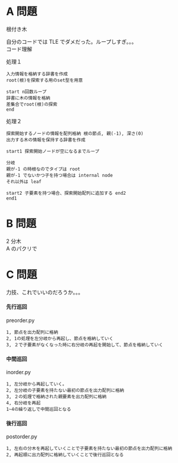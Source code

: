# A 問題

根付き木<br>

自分のコードでは TLE でダメだった。ループしすぎ。。。<br>
コード理解<br>

処理１

```
入力情報を格納する辞書を作成
root(根)を探索する用のset型を用意

start n回数ループ
辞書に木の情報を格納
差集合でroot(根)の探索
end
```

処理２

```
探索開始するノードの情報を配列格納 根の節点, 親(-1), 深さ(0)
出力する木の情報を保持する辞書を作成

start1 探索開始ノードが空になるまでループ

分岐
親が-1 の時根なのでタイプは root
親が-1 でないかつ子を持つ場合は internal node
それ以外は leaf

start2 子要素を持つ場合、探索開始配列に追加する end2
end1

```

# B 問題

2 分木<br>
A のパクリで

# C 問題

力技、これでいいのだろうか。。。<br>

#### 先行巡回

preorder.py

```
1, 節点を出力配列に格納
2, 1の処理を左分岐から再起し、節点を格納していく
3, ２で子要素がなくなった時に右分岐の再起を開始して、節点を格納していく
```

#### 中間巡回

inorder.py

```
1, 左分岐から再起していく。
2, 左分岐の子要素を持たない最初の節点を出力配列に格納
3, ２の処理で格納された親要素を出力配列に格納
4, 右分岐を再起
1~4の繰り返しで中間巡回となる
```

#### 後行巡回

postorder.py

```
1, 左右の分木を再起していくことで子要素を持たない最初の節点を出力配列に格納
2, 再起順に出力配列に格納していくことで後行巡回となる
```
